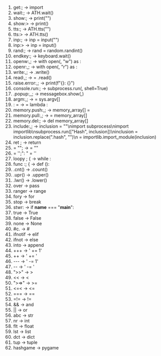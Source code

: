 1. get:<var1>; -> import <var1>
2. wait:<var1>; -> ATH.wait(<var1>)
3. show:<var1>; -> print("<var1>")
4. show:<var1>> -> print(<var1>)
5. tts:<var1>; -> ATH.tts("<var1>")
6. tts:<var1>> -> ATH.tts(<var1>)
7. inp:<var1>; -> inp = input("<var1>")
8. inp:<var1>> -> inp = input(<var1>)
9. rand:<var1>; -> rand = random.randint(<var1>)
10. endkey:<var1>; -> keyboard.wait(<var1>)
11. openw:<var1>,<var2>; -> with open(<var1>, "w") as <var2>:
12. openr:<var1>,<var2>; -> with open(<var1>, "r") as <var2>:
13. write:<var1>,<var2>; -> <var1>.write(<var2>)
14. read:<var1>,<var2>; -> <var1> = <var2>.read()
15. raise.error:<var1>,<var2>; -> print(f"{<var1>}: {<var2>}")
16. console.run:<var2>; -> subprocess.run(<var1>, shell=True)
17. .popup:<var1>,<var2>,<var3>; -> messagebox.show<var1>(<var2>,<var3>)
18. argm:<var1>,<var2>; -> <var1> = sys.argv[<var2>]
19. <var1>:<var2> = <var3> -> <var1> = lambda <var2>: <var3>
20. memory.push:<var1>,<var2>; -> memory_array[<var1>] = <var2>
21. memory.pull:<var1>,<var2>; -> <var1> = memory_array[<var2>]
22. memory.del:<var2>; -> del memory_array[<var1>]
23. include:<var1>,<var2>; -> inclusion = "<var1>"\nimport subprocess\nimport importlib\nsubprocess.run(["Hash", inclusion])\ninclusion = inclusion.replace(".hash", "")\n<var2> = importlib.import_module(inclusion)
24. ret <var1>; -> return <var1>
25. <var1> = "<var2>"; -> <var1> = "<var2>"
26. <var1> = '<var2>';": "<var1> = '<var2>'
27. loopy <var1>; { -> while <var1>:
28. func <var1>:<var2>; { -> def <var1>(<var2>):
29. .cnt() -> .count()
30. .upr() -> .upper()
31. .lwr() -> .lower()
32. over -> pass
33. ranger -> range
34. fory -> for
35. stop -> break
36. stwr: -> if __name__ === "__main__":
37. true -> True
38. false -> False
39. none -> None
40. #c. -> #
41. ifnotif -> elif
42. ifnot -> else
43. into -> append
44. +++ -> ' += 1'
45. ++ -> ' += '
46. --- -> ' -= 1'
47. -- -> ' -= '
48. ">>" -> >
49. << -> <
50. ">=>" -> >=
51. <=< -> <=
52. === -> ==
53. =!= -> !=
54. && -> and
55. || -> or
56. abc -> str
57. nr -> int
58. flt -> float
59. lst -> list
60. dct -> dict
61. tup -> tuple
62. hashgame -> pygame
